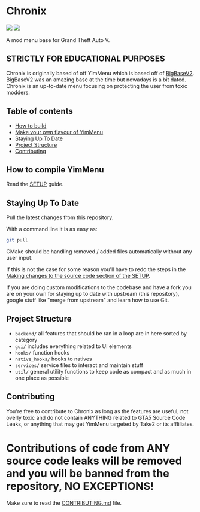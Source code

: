 # Chronix

![](https://img.shields.io/badge/dynamic/json?color=ffab00&label=Online%20Version&query=%24.game.online&url=http%3A%2F%2Fbedrock.root.sx%2Fgitapi.php&style=flat-square&labelColor=000000)
![](https://img.shields.io/badge/dynamic/json?color=ffab00&label=Game%20Build&query=%24.game.build&url=http%3A%2F%2Fbedrock.root.sx%2Fgitapi.php&style=flat-square&labelColor=000000)


A mod menu base for Grand Theft Auto V.
## STRICTLY FOR EDUCATIONAL PURPOSES

Chronix is originally based of off YimMenu which is based off of [BigBaseV2](https://github.com/Pocakking/BigBaseV2).  BigBaseV2 was an amazing base at the time but nowadays is a bit dated.
Chronix is an up-to-date menu focusing on protecting the user from toxic modders.

## Table of contents

 * [How to build](#how-to-build)
 * [Make your own flavour of YimMenu](#make-your-own-flavour-of-yimmenu)
 * [Staying Up To Date](#staying-up-to-date)
 * [Project Structure](#project-structure)
 * [Contributing](#contributing)
 
## How to compile YimMenu

Read the [SETUP](https://github.com/YimMenu/YimMenu/wiki/Setup-your-PC-for-YimMenu-Development) guide.

## Staying Up To Date

Pull the latest changes from this repository.

With a command line it is as easy as:

```bash
git pull
```

CMake should be handling removed / added files automatically without any user input.

If this is not the case for some reason you'll have to redo the steps in the [Making changes to the source code section of the SETUP](https://github.com/YimMenu/YimMenu/wiki/Setup-your-PC-for-YimMenu-Development#making-changes-to-the-source-code).

If you are doing custom modifications to the codebase and have a fork you are on your own for staying up to date with upstream (this repository), google stuff like "merge from upstream" and learn how to use Git.

## Project Structure

- `backend/` all features that should be ran in a loop are in here sorted by category
- `gui/` includes everything related to UI elements
- `hooks/` function hooks
- `native_hooks/` hooks to natives
- `services/` service files to interact and maintain stuff
- `util/` general utility functions to keep code as compact and as much in one place as possible

## Contributing

You're free to contribute to Chronix as long as the features are useful, not overly toxic and do not contain ANYTHING related to GTA5 Source Code Leaks, or anything that may get YimMenu targeted by Take2 or its affliliates.
# Contributions of code from ANY source code leaks will be removed and you will be banned from the repository, NO EXCEPTIONS!

Make sure to read the [CONTRIBUTING.md](CONTRIBUTING.md) file.
